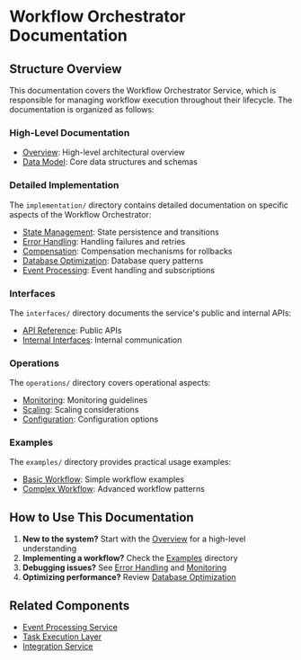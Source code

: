 # Workflow Orchestrator Documentation

## Structure Overview

This documentation covers the Workflow Orchestrator Service, which is responsible for managing workflow execution throughout their lifecycle. The documentation is organized as follows:

### High-Level Documentation

* [Overview](./overview.md): High-level architectural overview
* [Data Model](./data_model.md): Core data structures and schemas

### Detailed Implementation

The `implementation/` directory contains detailed documentation on specific aspects of the Workflow Orchestrator:

* [State Management](./implementation/state_management.md): State persistence and transitions
* [Error Handling](./implementation/error_handling.md): Handling failures and retries
* [Compensation](./implementation/compensation.md): Compensation mechanisms for rollbacks
* [Database Optimization](./implementation/database_optimization.md): Database query patterns
* [Event Processing](./implementation/event_processing.md): Event handling and subscriptions

### Interfaces

The `interfaces/` directory documents the service's public and internal APIs:

* [API Reference](./interfaces/api.md): Public APIs
* [Internal Interfaces](./interfaces/internal.md): Internal communication

### Operations

The `operations/` directory covers operational aspects:

* [Monitoring](./operations/monitoring.md): Monitoring guidelines
* [Scaling](./operations/scaling.md): Scaling considerations
* [Configuration](./operations/configuration.md): Configuration options

### Examples

The `examples/` directory provides practical usage examples:

* [Basic Workflow](./examples/basic_workflow.md): Simple workflow examples
* [Complex Workflow](./examples/complex_workflow.md): Advanced workflow patterns

## How to Use This Documentation


1. **New to the system?** Start with the [Overview](./overview.md) for a high-level understanding
2. **Implementing a workflow?** Check the [Examples](./examples/) directory
3. **Debugging issues?** See [Error Handling](./implementation/error_handling.md) and [Monitoring](./operations/monitoring.md)
4. **Optimizing performance?** Review [Database Optimization](./implementation/database_optimization.md)

## Related Components

* [Event Processing Service](../event_processing_service.md)
* [Task Execution Layer](../task_execution_layer.md)
* [Integration Service](../integration_service.md)


